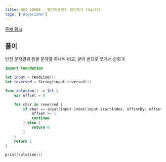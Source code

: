 ```yaml
---
title: BOJ 10988 - 팰린드롬인지 확인하기 (Swift)
tags: ['Algorithm']
---
```


[문제 링크](https://www.acmicpc.net/problem/10988)

## 풀이

반전 문자열과 원본 문자열 하나씩 비교, 굳이 반으로 쪼개서 순회 X

```swift
import Foundation

let input = readLine()!
let reversed = String(input.reversed())

func solution() -> Int {
    var offset = 0

    for char in reversed {
        if char == input[input.index(input.startIndex, offsetBy: offset)] {
            offset += 1
            continue
        } else {
            return 0
        }
    }
    return 1
}

print(solution())
```

